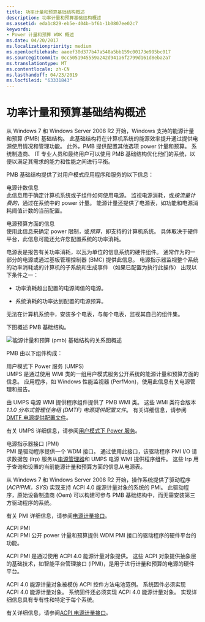 ```yaml
---
title: 功率计量和预算基础结构概述
description: 功率计量和预算基础结构概述
ms.assetid: eda1c829-eb5e-404b-bf6b-1b0807ee02c7
keywords:
- Power 计量和预算 WDK 概述
ms.date: 04/20/2017
ms.localizationpriority: medium
ms.openlocfilehash: aaeef30d377b47a548a5bb159c00173e995bc017
ms.sourcegitcommit: 0cc5051945559a242d941a6f2799d161d8eba2a7
ms.translationtype: MT
ms.contentlocale: zh-CN
ms.lasthandoff: 04/23/2019
ms.locfileid: "63331843"
---
```

# <a name="overview-of-the-power-metering-and-budgeting-infrastructure"></a>功率计量和预算基础结构概述


从 Windows 7 和 Windows Server 2008 R2 开始，Windows 支持的能源计量和预算 (PMB) 基础结构。 此基础结构将在计算机系统的能源效率提升通过提供电源使用情况和管理功能。 此外，PMB 提供配置其他选项 power 计量和预算。 系统制造商、 IT 专业人员和最终用户可以使用 PMB 基础结构优化他们的系统，以便以满足其需求的能力和性能之间进行平衡。

PMB 基础结构提供了对用户模式应用程序和服务的以下信息：

<span id="Power_Metering_Information"></span><span id="power_metering_information"></span><span id="POWER_METERING_INFORMATION"></span>电源计数信息  
此信息用于确定计算机系统或子组件如何使用电源。 监视电源消耗，或*按流量计费的*，通过在系统中的 power 计量。 能源计量还提供了电源表，如功能和电源消耗阈值计数的当前配置。

<span id="Power_Budgeting_Information"></span><span id="power_budgeting_information"></span><span id="POWER_BUDGETING_INFORMATION"></span>电源预算方面的信息  
使用此信息来确定 power 限制，或*预算*，即支持的计算机系统。 具体取决于硬件平台，此信息可能还允许您配置系统的功率消耗。

电源表是报告有关功率消耗，以瓦为单位的信息系统的硬件组件。 通常作为的一部分的电源或通过基板管理控制器 (BMC) 提供此信息。 电源指示器监视整个系统的功率消耗或的计算机的子系统和生成事件 （如果已配置为执行此操作） 出现以下条件之一：

-   功率消耗超出配置的电源阈值的电源。

-   系统消耗的功率达到配置的电源预算。

无法在计算机系统中，安装多个电表，与每个电表，监视其自己的组件集。

下图概述 PMB 基础结构。

![能源计量和预算 (pmb) 基础结构的关系图概述 ](images/powermeter-1.png)

PMB 由以下组件构成：

<span id="User-Mode_Power_Service__UMPS_"></span><span id="user-mode_power_service__umps_"></span><span id="USER-MODE_POWER_SERVICE__UMPS_"></span>用户模式下 Power 服务 (UMPS)  
UMPS 是通过使用 WMI 类的一组用户模式服务公开系统的能源计量和预算方面的信息。 应用程序，如 Windows 性能监视器 (PerfMon)，使用此信息有关电源管理和报告。

由 UMPS 电源 WMI 提供程序组件提供了 PMB WMI 类。 这些 WMI 类符合版本*1.1.0 分布式管理任务组 (DMTF) 电源提供配置文件*。 有关详细信息，请参阅[DMTF 电源提供配置文件](https://go.microsoft.com/fwlink/p/?linkid=145048)。

有关 UMPS 详细信息，请参阅[用户模式下 Power 服务](user-mode-power-service.md)。

<span id="Power_Meter_Interface__PMI__"></span><span id="power_meter_interface__pmi__"></span><span id="POWER_METER_INTERFACE__PMI__"></span>电源指示器接口 (PMI)   
PMI 是驱动程序提供一个 WDM 接口。 通过使用此接口，该驱动程序 PMI I/O 请求数据包 (Irp) 服务从[电源管理器](https://msdn.microsoft.com/library/windows/hardware/ff559829)和 UMPS 电源 WMI 提供程序组件。 这些 Irp 用于查询和设置的当前能源计量和预算方面的信息从电源表。

从 Windows 7 和 Windows Server 2008 R2 开始，操作系统提供了驱动程序 (*ACPIPMI。SYS*) 实现支持 ACPI 4.0 能源计量对象的系统的 PMI。 此驱动程序，原始设备制造商 (Oem) 可以构建可参与 PMB 基础结构中，而无需安装第三方驱动程序的系统。

有关 PMI 详细信息，请参阅[电源计量接口](power-meter-interface.md)。

<span id="ACPI_PMI"></span><span id="acpi_pmi"></span>ACPI PMI  
ACPI PMI 公开 power 计量和预算提供 WDM PMI 接口的驱动程序的硬件平台的功能。

ACPI PMI 是通过使用 ACPI 4.0 能源计量对象提供。 这些 ACPI 对象提供抽象层的基础技术，如智能平台管理接口 (IPMI)，是用于进行计量和预算的电源的硬件平台。

ACPI 4.0 能源计量对象被模仿 ACPI 控件方法电池范例。 系统固件必须实现 ACPI 4.0 能源计量对象。 系统固件还必须实现 ACPI 4.0 能源计量对象。 实现详细信息具有专有性和特定于每个系统。

有关详细信息，请参阅[ACPI 电源计量接口](acpi-power-meter-interface.md)。

 

 




